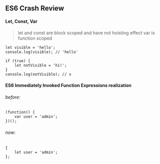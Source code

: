 ## ES6 Crash Review

#### Let, Const, Var
> let and const are block scoped and have not hoisting effect
> var is function scoped
```
let visible = 'hello';
console.log(visible); // 'hello'

if (true) {
    let notVisible = 'hi!';
}
console.log(notVisible); // x

```
#### ES6 Immediately Invoked Function Expressions realization
###### before:
```
(function() {
    var user = 'admin';
})();
```
###### now: 
```
{
    let user = 'admin';
};
```